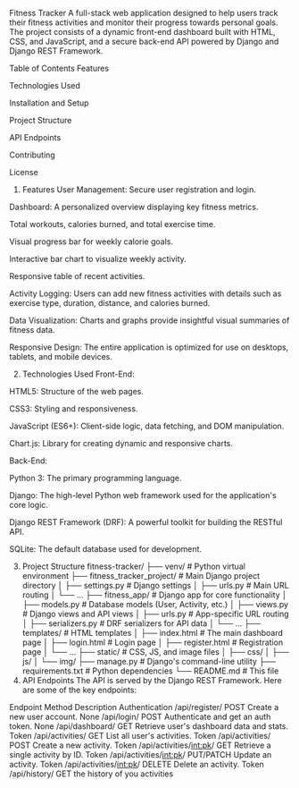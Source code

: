 
Fitness Tracker
A full-stack web application designed to help users track their fitness activities and monitor their progress towards personal goals. The project consists of a dynamic front-end dashboard built with HTML, CSS, and JavaScript, and a secure back-end API powered by Django and Django REST Framework.

Table of Contents
Features

Technologies Used

Installation and Setup

Project Structure

API Endpoints

Contributing

License

1. Features
User Management: Secure user registration and login.

Dashboard: A personalized overview displaying key fitness metrics.

Total workouts, calories burned, and total exercise time.

Visual progress bar for weekly calorie goals.

Interactive bar chart to visualize weekly activity.

Responsive table of recent activities.

Activity Logging: Users can add new fitness activities with details such as exercise type, duration, distance, and calories burned.

Data Visualization: Charts and graphs provide insightful visual summaries of fitness data.

Responsive Design: The entire application is optimized for use on desktops, tablets, and mobile devices.

2. Technologies Used
Front-End:

HTML5: Structure of the web pages.

CSS3: Styling and responsiveness.

JavaScript (ES6+): Client-side logic, data fetching, and DOM manipulation.

Chart.js: Library for creating dynamic and responsive charts.

Back-End:

Python 3: The primary programming language.

Django: The high-level Python web framework used for the application's core logic.

Django REST Framework (DRF): A powerful toolkit for building the RESTful API.

SQLite: The default database used for development. 


3. Project Structure
fitness-tracker/
├── venv/                       # Python virtual environment
├── fitness_tracker_project/    # Main Django project directory
│   ├── settings.py             # Django settings
│   ├── urls.py                 # Main URL routing
│   └── ...
├── fitness_app/                # Django app for core functionality
│   ├── models.py               # Database models (User, Activity, etc.)
│   ├── views.py                # Django views and API views
│   ├── urls.py                 # App-specific URL routing
│   ├── serializers.py          # DRF serializers for API data
│   └── ...
├── templates/                  # HTML templates
│   ├── index.html              # The main dashboard page
│   ├── login.html              # Login page
│   ├── register.html           # Registration page
│   └── ...
├── static/                     # CSS, JS, and image files
│   ├── css/
│   ├── js/
│   └── img/
├── manage.py                   # Django's command-line utility
├── requirements.txt            # Python dependencies
└── README.md                   # This file
4. API Endpoints
The API is served by the Django REST Framework. Here are some of the key endpoints:

Endpoint	Method	Description	Authentication
/api/register/	POST	Create a new user account.	None
/api/login/	POST	Authenticate and get an auth token.	None
/api/dashboard/	GET	Retrieve user's dashboard data and stats.	Token
/api/activities/	GET	List all user's activities.	Token
/api/activities/	POST	Create a new activity.	Token
/api/activities/<int:pk>/	GET	Retrieve a single activity by ID.	Token
/api/activities/<int:pk>/	PUT/PATCH	Update an activity.	Token
/api/activities/<int:pk>/	DELETE	Delete an activity.	Token
/api/history/  GET the history of you activities


